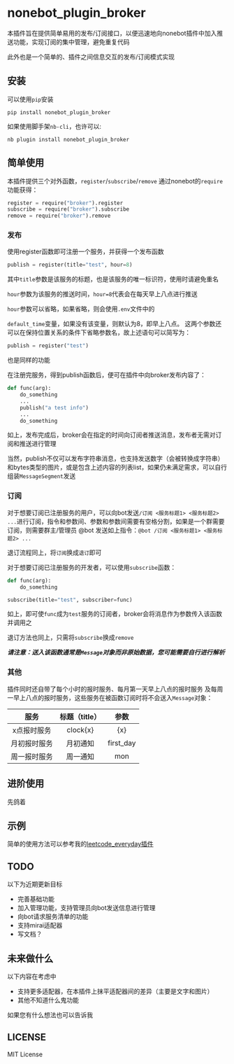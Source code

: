 # nonebot_plugin_broker

本插件旨在提供简单易用的发布/订阅接口，以便迅速地向nonebot插件中加入推送功能，实现订阅的集中管理，避免重复代码

此外也是一个简单的、插件之间信息交互的发布/订阅模式实现

## 安装

可以使用`pip`安装

```shell
pip install nonebot_plugin_broker
```

如果使用脚手架`nb-cli`，也许可以:

```shell
nb plugin install nonebot_plugin_broker
```

## 简单使用

本插件提供三个对外函数，`register`/`subscribe`/`remove`
通过nonebot的`require`功能获得：

```python
register = require("broker").register
subscribe = require("broker").subscribe
remove = require("broker").remove
```

### 发布

使用register函数即可注册一个服务，并获得一个发布函数

```python
publish = register(title="test", hour=8)
```

其中`title`参数是该服务的标题，也是该服务的唯一标识符，使用时请避免重名

`hour`参数为该服务的推送时间，`hour=8`代表会在每天早上八点进行推送

`hour`参数可以省略，如果省略，则会使用`.env`文件中的

`default_time`变量，如果没有该变量，则默认为8，即早上八点。
这两个参数还可以在保持位置关系的条件下省略参数名，故上述语句可以简写为：

```python
publish = register("test")
```

也是同样的功能

在注册完服务，得到publish函数后，便可在插件中向broker发布内容了：

```python
def func(arg):
    do_something
    ...
    publish("a test info")
    ...
    do_something
```

如上，发布完成后，broker会在指定的时间向订阅者推送消息，发布者无需对订阅和推送进行管理

当然，publish不仅可以发布字符串消息，也支持发送数字（会被转换成字符串）和bytes类型的图片，或是包含上述内容的列表list，如果仍未满足需求，可以自行组装`MessageSegment`发送

### 订阅

对于想要订阅已注册服务的用户，可以向bot发送`/订阅 <服务标题1> <服务标题2> ...`进行订阅，指令和参数间、参数和参数间需要有空格分割，如果是一个群需要订阅，则需要群主/管理员 @bot 发送如上指令：`@bot /订阅 <服务标题1> <服务标题2> ...`

退订流程同上，将`订阅`换成`退订`即可

对于想要订阅已注册服务的开发者，可以使用`subscribe`函数：

```python
def func(arg):
    do_something

subscribe(title="test", subscriber=func)
```

如上，即可使`func`成为`test`服务的订阅者，broker会将消息作为参数传入该函数并调用之

退订方法也同上，只需将`subscribe`换成`remove`

***请注意：送入该函数通常是`Message`对象而非原始数据，您可能需要自行进行解析***

### 其他

插件同时还自带了每个小时的报时服务、每月第一天早上八点的报时服务 及每周一早上八点的报时服务，这些服务在被函数订阅时将不会送入`Message`对象：

| 服务 | 标题（title） | 参数   |
|   :-:   |   :-:   |   :-:   |
|x点报时服务 |clock{x}|   {x}   |
|月初报时服务|月初通知 |first_day|
|周一报时服务|周一通知 |   mon   |

## 进阶使用

先鸽着

## 示例

简单的使用方法可以参考我的[leetcode_everyday插件](https://github.com/mwbimh/nonebot_plugin_leetcode_everyday)

## TODO

以下为近期更新目标

- 完善基础功能
- 加入管理功能，支持管理员向bot发送信息进行管理
- 向bot请求服务清单的功能
- 支持mirai适配器
- 写文档？

## 未来做什么

以下内容在考虑中

- 支持更多适配器，在本插件上抹平适配器间的差异（主要是文字和图片）
- 其他不知道什么鬼功能

如果您有什么想法也可以告诉我

## LICENSE

MIT License
